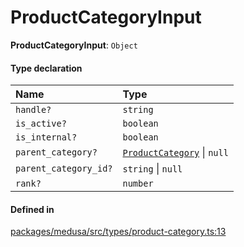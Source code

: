 # ProductCategoryInput

 **ProductCategoryInput**: `Object`

#### Type declaration

| Name | Type |
| :------ | :------ |
| `handle?` | `string` |
| `is_active?` | `boolean` |
| `is_internal?` | `boolean` |
| `parent_category?` | [`ProductCategory`](../classes/ProductCategory.md) \| ``null`` |
| `parent_category_id?` | `string` \| ``null`` |
| `rank?` | `number` |

#### Defined in

[packages/medusa/src/types/product-category.ts:13](https://github.com/medusajs/medusa/blob/3d9f5ae63/packages/medusa/src/types/product-category.ts#L13)
